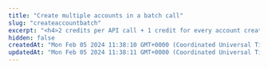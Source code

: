 ```yaml
---
title: "Create multiple accounts in a batch call"
slug: "createaccountbatch"
excerpt: "<h4>2 credits per API call + 1 credit for every account created.</h4><br/>\n<p>Creates new accounts for the customer in a batch call.</p>"
hidden: false
createdAt: "Mon Feb 05 2024 11:38:10 GMT+0000 (Coordinated Universal Time)"
updatedAt: "Mon Feb 05 2024 11:38:11 GMT+0000 (Coordinated Universal Time)"
---
```

